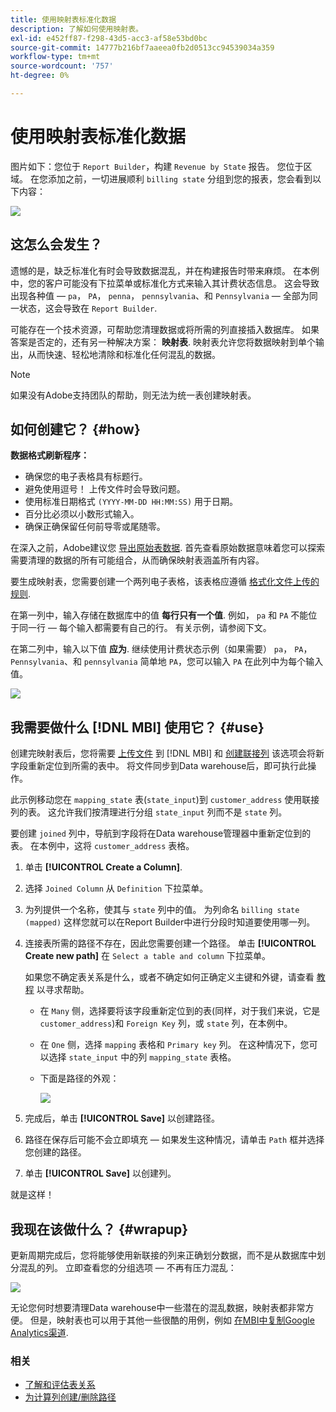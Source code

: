 ```yaml
---
title: 使用映射表标准化数据
description: 了解如何使用映射表。
exl-id: e452ff87-f298-43d5-acc3-af58e53bd0bc
source-git-commit: 14777b216bf7aaeea0fb2d0513cc94539034a359
workflow-type: tm+mt
source-wordcount: '757'
ht-degree: 0%

---
```


# 使用映射表标准化数据

图片如下：您位于 `Report Builder`，构建 `Revenue by State` 报告。 您位于区域。 在您添加之前，一切进展顺利 `billing state` 分组到您的报表，您会看到以下内容：

![](../../assets/Messy_State_Segments.png)

## 这怎么会发生？

遗憾的是，缺乏标准化有时会导致数据混乱，并在构建报告时带来麻烦。 在本例中，您的客户可能没有下拉菜单或标准化方式来输入其计费状态信息。 这会导致出现各种值 —  `pa`， `PA`， `penna`， `pennsylvania`、和 `Pennsylvania`  — 全部为同一状态，这会导致在 `Report Builder`.

可能存在一个技术资源，可帮助您清理数据或将所需的列直接插入数据库。 如果答案是否定的，还有另一种解决方案： **映射表**. 映射表允许您将数据映射到单个输出，从而快速、轻松地清除和标准化任何混乱的数据。

>[!NOTE]
>
>如果没有Adobe支持团队的帮助，则无法为统一表创建映射表。

## 如何创建它？ {#how}

**数据格式刷新程序：**

* 确保您的电子表格具有标题行。
* 避免使用逗号！ 上传文件时会导致问题。
* 使用标准日期格式 `(YYYY-MM-DD HH:MM:SS)` 用于日期。
* 百分比必须以小数形式输入。
* 确保正确保留任何前导零或尾随零。

在深入之前，Adobe建议您 [导出原始表数据](../../tutorials/export-raw-data.md). 首先查看原始数据意味着您可以探索需要清理的数据的所有可能组合，从而确保映射表涵盖所有内容。

要生成映射表，您需要创建一个两列电子表格，该表格应遵循 [格式化文件上传的规则](../../data-analyst/importing-data/connecting-data/using-file-uploader.md).

在第一列中，输入存储在数据库中的值 **每行只有一个值**. 例如， `pa` 和 `PA` 不能位于同一行 — 每个输入都需要有自己的行。 有关示例，请参阅下文。

在第二列中，输入以下值 **应为**. 继续使用计费状态示例（如果需要） `pa`， `PA`， `Pennsylvania`、和 `pennsylvania` 简单地 `PA`，您可以输入 `PA` 在此列中为每个输入值。

![](../../assets/Mapping_table_examples.jpg)

## 我需要做什么 [!DNL MBI] 使用它？ {#use}

创建完映射表后，您将需要 [上传文件](../../data-analyst/importing-data/connecting-data/using-file-uploader.md) 到 [!DNL MBI] 和 [创建联接列](../../data-analyst/data-warehouse-mgr/calc-column-types.md) 该选项会将新字段重新定位到所需的表中。 将文件同步到Data warehouse后，即可执行此操作。

此示例移动您在 `mapping_state` 表(`state_input`)到 `customer_address` 使用联接列的表。 这允许我们按清理进行分组 `state_input` 列而不是 `state` 列。

要创建 `joined` 列中，导航到字段将在Data warehouse管理器中重新定位到的表。 在本例中，这将 `customer_address` 表格。

1. 单击 **[!UICONTROL Create a Column]**.
1. 选择 `Joined Column` 从 `Definition` 下拉菜单。
1. 为列提供一个名称，使其与 `state` 列中的值。 为列命名 `billing state (mapped)` 这样您就可以在Report Builder中进行分段时知道要使用哪一列。
1. 连接表所需的路径不存在，因此您需要创建一个路径。 单击 **[!UICONTROL Create new path]**  在 `Select a table and column` 下拉菜单。

   如果您不确定表关系是什么，或者不确定如何正确定义主键和外键，请查看 [教程](../../data-analyst/data-warehouse-mgr/create-paths-calc-columns.md) 以寻求帮助。

   * 在 `Many` 侧，选择要将该字段重新定位到的表(同样，对于我们来说，它是 `customer_address`)和 `Foreign Key` 列，或 `state` 列，在本例中。
   * 在 `One` 侧，选择 `mapping` 表格和 `Primary key` 列。 在这种情况下，您可以选择 `state_input` 中的列 `mapping_state` 表格。
   * 下面是路径的外观：

      ![](../../assets/State_Mapping_Path.png)

1. 完成后，单击 **[!UICONTROL Save]** 以创建路径。
1. 路径在保存后可能不会立即填充 — 如果发生这种情况，请单击 `Path` 框并选择您创建的路径。
1. 单击 **[!UICONTROL Save]** 以创建列。

就是这样！

## 我现在该做什么？ {#wrapup}

更新周期完成后，您将能够使用新联接的列来正确划分数据，而不是从数据库中划分混乱的列。 立即查看您的分组选项 — 不再有压力混乱：

![](../../assets/Clean_State_Segments.png)

无论您何时想要清理Data warehouse中一些潜在的混乱数据，映射表都非常方便。 但是，映射表也可以用于其他一些很酷的用例，例如 [在MBI中复制Google Analytics渠道](../data-warehouse-mgr/rep-google-analytics-channels.md).

### 相关

* [了解和评估表关系](../data-warehouse-mgr/table-relationships.md)
* [为计算列创建/删除路径](../data-warehouse-mgr/create-paths-calc-columns.md)

